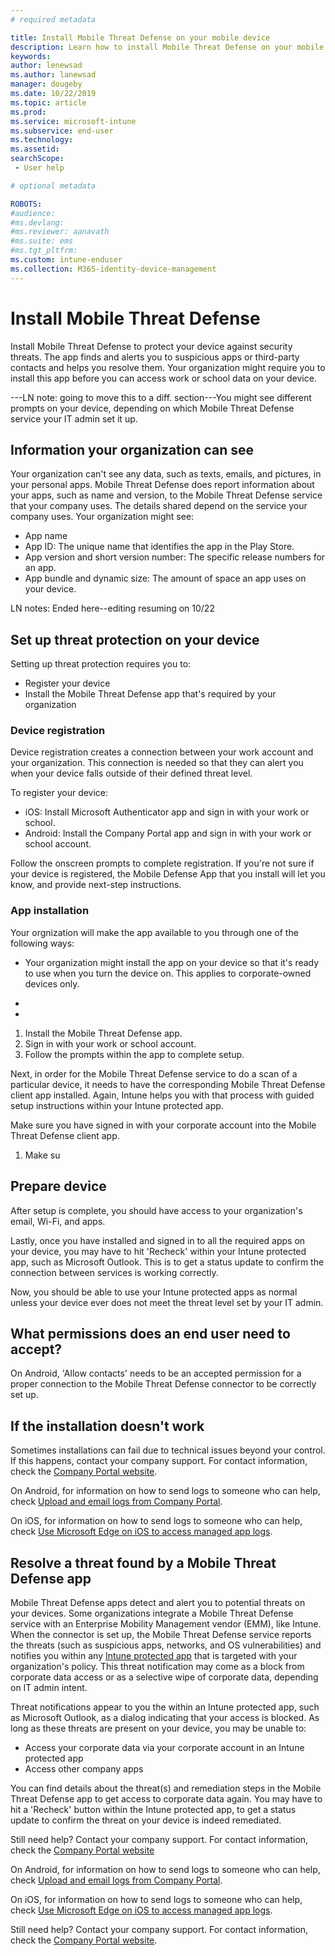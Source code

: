 ```yaml
---
# required metadata

title: Install Mobile Threat Defense on your mobile device
description: Learn how to install Mobile Threat Defense on your mobile device.
keywords:
author: lenewsad
ms.author: lanewsad  
manager: dougeby
ms.date: 10/22/2019
ms.topic: article
ms.prod:
ms.service: microsoft-intune
ms.subservice: end-user
ms.technology:
ms.assetid: 
searchScope:
 - User help

# optional metadata

ROBOTS:  
#audience:
#ms.devlang:
#ms.reviewer: aanavath  
#ms.suite: ems
#ms.tgt_pltfrm:
ms.custom: intune-enduser
ms.collection: M365-identity-device-management
---  
```


# Install Mobile Threat Defense   

Install Mobile Threat Defense to protect your device against security threats. The app finds and alerts you to suspicious apps or third-party contacts and helps you resolve them. Your organization might require you to install this app before you can access work or school data on your device. 

---LN note: going to move this to a diff. section---You might see different prompts on your device, depending on which Mobile Threat Defense service your IT admin set it up.

## Information your organization can see   

Your organization can't see any data, such as texts, emails, and pictures, in your personal apps. Mobile Threat Defense does report information about your apps, such as name and version, to the Mobile Threat Defense service that your company uses. The details shared depend on the service your company uses. Your organization might see:   

* App name  
* App ID: The unique name that identifies the app in the Play Store.  
* App version and short version number: The specific release numbers for an app.  
* App bundle and dynamic size: The amount of space an app uses on your device.    

LN notes: Ended here--editing resuming on 10/22 

## Set up threat protection on your device  
Setting up threat protection requires you to:

* Register your device  
* Install the Mobile Threat Defense app that's required by your organization  

### Device registration
Device registration creates a connection between your work account and your organization. This connection is needed so that they can alert you when your device falls outside of their defined threat level.  

 To register your device:

* iOS: Install Microsoft Authenticator app and sign in with your work or school. 
* Android: Install the Company Portal app and sign in with your work or school account. 

Follow the onscreen prompts to complete registration. If you're not sure if your device is registered, the Mobile Defense App that you install will let you know, and provide next-step instructions.    

### App installation  
Your orgnization will make the app available to you through one of the following ways:  

* Your organization might install the app on your device so that it's ready to use when you turn the device on. This applies to corporate-owned devices only. 

*  

* 

1. Install the Mobile Threat Defense app.
2. Sign in with your work or school account.
3. Follow the prompts within the app to complete setup. 


Next, in order for the Mobile Threat Defense service to do a scan of a particular device, it needs to have the corresponding Mobile Threat Defense client app installed. Again, Intune helps you with that process with guided setup instructions within your Intune protected app. 

Make sure you have signed in with your corporate account into the Mobile Threat Defense client app. 





1. Make su 

## Prepare device  



After setup is complete, you should have access to your organization's email, Wi-Fi, and apps.  



Lastly, once you have installed and signed in to all the required apps on your device, you may have to hit 'Recheck' within your Intune protected app, such as Microsoft Outlook. This is to get a status update to confirm the connection between services is working correctly. 

Now, you should be able to use your Intune protected apps as normal unless your device ever does not meet the threat level set by your IT admin. 

## What permissions does an end user need to accept? 

On Android, 'Allow contacts' needs to be an accepted permission for a proper connection to the Mobile Threat Defense connector to be correctly set up.

## If the installation doesn't work

Sometimes installations can fail due to technical issues beyond your control. If this happens, contact your company support. For contact information, check the [Company Portal website](https://go.microsoft.com/fwlink/?linkid=2010980).

On Android, for information on how to send logs to someone who can help, check [Upload and email logs from Company Portal](https://docs.microsoft.com/en-us/intune-user-help/send-logs-to-your-it-admin-by-email-android). 

On iOS, for information on how to send logs to someone who can help, check [Use Microsoft Edge on iOS to access managed app logs](https://docs.microsoft.com/en-us/intune/apps/manage-microsoft-edge#use-microsoft-edge-on-ios-to-access-managed-app-logs). 

## Resolve a threat found by a Mobile Threat Defense app

Mobile Threat Defense apps detect and alert you to potential threats on your devices. Some organizations integrate a Mobile Threat Defense service with an Enterprise Mobility Management vendor (EMM), like Intune. When the connector is set up, the Mobile Threat Defense service reports the threats (such as suspicious apps, networks, and OS vulnerabilities) and notifies you within any [Intune protected app](https://docs.microsoft.com/en-us/intune/apps/apps-supported-intune-apps) that is targeted with your organization's policy. This threat notification may come as a block from corporate data access or as a selective wipe of corporate data, depending on IT admin intent. 

Threat notifications appear to you the within an Intune protected app, such as Microsoft Outlook, as a dialog indicating that your access is blocked. As long as these threats are present on your device, you may be unable to:  

* Access your corporate data via your corporate account in an Intune protected app
* Access other company apps 

You can find details about the threat(s) and remediation steps in the Mobile Threat Defense app to get access to corporate data again. You may have to hit a 'Recheck' button within the Intune protected app, to get a status update to confirm the threat on your device is indeed remediated. 

Still need help? Contact your company support. For contact information, check the [Company Portal website](https://go.microsoft.com/fwlink/?linkid=2010980) 

On Android, for information on how to send logs to someone who can help, check [Upload and email logs from Company Portal](https://docs.microsoft.com/en-us/intune-user-help/send-logs-to-your-it-admin-by-email-android). 

On iOS, for information on how to send logs to someone who can help, check [Use Microsoft Edge on iOS to access managed app logs](https://docs.microsoft.com/en-us/intune/apps/manage-microsoft-edge#use-microsoft-edge-on-ios-to-access-managed-app-logs). 


Still need help? Contact your company support. For contact information, check the [Company Portal website](https://go.microsoft.com/fwlink/?linkid=2010980).

